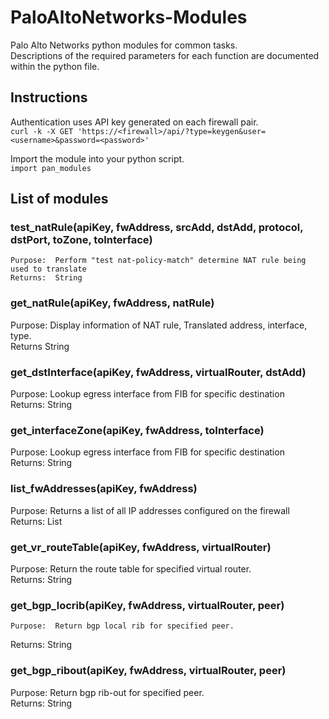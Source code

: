 # PaloAltoNetworks-Modules  
Palo Alto Networks python modules for common tasks.  
Descriptions of the required parameters for each function are documented within the python file.  

## Instructions  
Authentication uses API key generated on each firewall pair.  
`curl -k -X GET 'https://<firewall>/api/?type=keygen&user=<username>&password=<password>'  `

Import the module into your python script.  
`import pan_modules`  

## List of modules  

### test_natRule(apiKey, fwAddress, srcAdd, dstAdd, protocol, dstPort, toZone, toInterface)  
    Purpose:  Perform "test nat-policy-match" determine NAT rule being used to translate  
    Returns:  String  

### get_natRule(apiKey, fwAddress, natRule)  
  Purpose:  Display information of NAT rule, Translated address, interface, type.  
  Returns   String  

### get_dstInterface(apiKey, fwAddress, virtualRouter, dstAdd)  
  Purpose:  Lookup egress interface from FIB for specific destination  
  Returns:  String  

### get_interfaceZone(apiKey, fwAddress, toInterface)  
  Purpose:  Lookup egress interface from FIB for specific destination  
  Returns:  String  

### list_fwAddresses(apiKey, fwAddress)  
  Purpose:  Returns a list of all IP addresses configured on the firewall  
  Returns:  List  

### get_vr_routeTable(apiKey, fwAddress, virtualRouter)  
  Purpose: Return the route table for specified virtual router.  
  Returns: String  

### get_bgp_locrib(apiKey, fwAddress, virtualRouter, peer)  
    Purpose:  Return bgp local rib for specified peer.  
Returns:  String  

### get_bgp_ribout(apiKey, fwAddress, virtualRouter, peer)  
  Purpose:  Return bgp rib-out for specified peer.  
  Returns:  String  